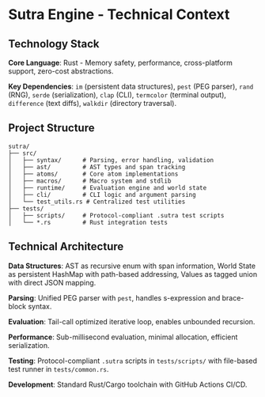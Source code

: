 # Sutra Engine - Technical Context

## Technology Stack

**Core Language**: Rust - Memory safety, performance, cross-platform support, zero-cost abstractions.

**Key Dependencies**: `im` (persistent data structures), `pest` (PEG parser), `rand` (RNG), `serde` (serialization), `clap` (CLI), `termcolor` (terminal output), `difference` (text diffs), `walkdir` (directory traversal).

## Project Structure

```
sutra/
├── src/
│   ├── syntax/      # Parsing, error handling, validation
│   ├── ast/         # AST types and span tracking
│   ├── atoms/       # Core atom implementations
│   ├── macros/      # Macro system and stdlib
│   ├── runtime/     # Evaluation engine and world state
│   ├── cli/         # CLI logic and argument parsing
│   └── test_utils.rs # Centralized test utilities
├── tests/
│   ├── scripts/     # Protocol-compliant .sutra test scripts
│   └── *.rs         # Rust integration tests
```

## Technical Architecture

**Data Structures**: AST as recursive enum with span information, World State as persistent HashMap with path-based addressing, Values as tagged union with direct JSON mapping.

**Parsing**: Unified PEG parser with `pest`, handles s-expression and brace-block syntax.

**Evaluation**: Tail-call optimized iterative loop, enables unbounded recursion.

**Performance**: Sub-millisecond evaluation, minimal allocation, efficient serialization.

**Testing**: Protocol-compliant `.sutra` scripts in `tests/scripts/` with file-based test runner in `tests/common.rs`.

**Development**: Standard Rust/Cargo toolchain with GitHub Actions CI/CD.
